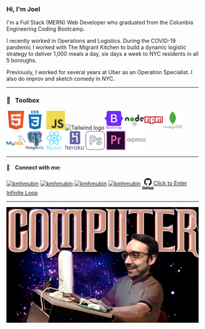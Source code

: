 ### Hi, I'm Joel

I'm a Full Stack (MERN) Web Developer who graduated from the Columbia Engineering Coding Bootcamp. 

I recently worked in Operations and Logistics. During the COVID-19 pandemic I worked with The Migrant Kitchen to build a dynamic logistic strategy to deliver 1,000 meals a day, six days a week to NYC residents in all 5 boroughs.   

Previously, I worked for several years at Uber as an Operation Specialist. I also do improv and sketch comedy in NYC. 

- - -
<h3>🧰 &ensp;Toolbox</h3>

<img src="https://github.com/devicons/devicon/raw/master/icons/html5/html5-original.svg" alt="HTML logo" width="50" height="50" /><img src="https://github.com/devicons/devicon/raw/master/icons/css3/css3-plain-wordmark.svg" alt="CSS logo" width="50" height="50" />
<img src="https://raw.githubusercontent.com/devicons/devicon/c7d326b6009e60442abc35fa45706d6f30ee4c8e/icons/javascript/javascript-original.svg" alt="JavaScript logo" width="50" height="50" /><img src="https://camo.githubusercontent.com/eab4e3fe8ddae86bac8e286b490019fa69a2f57daf01ffeb38d24b2bb32d7e1c/68747470733a2f2f63646e2e776f726c64766563746f726c6f676f2e636f6d2f6c6f676f732f7461696c77696e646373732e737667" alt="Tailwind logo" width="50" height="50" /><img src="https://raw.githubusercontent.com/devicons/devicon/c7d326b6009e60442abc35fa45706d6f30ee4c8e/icons/bootstrap/bootstrap-plain-wordmark.svg" alt="Bootstrap logo" width="50" height="50" /> <img src="https://raw.githubusercontent.com/devicons/devicon/c7d326b6009e60442abc35fa45706d6f30ee4c8e/icons/nodejs/nodejs-original-wordmark.svg" alt="NodeJS logo" width="50" height="50" /><img src="https://raw.githubusercontent.com/devicons/devicon/c7d326b6009e60442abc35fa45706d6f30ee4c8e/icons/npm/npm-original-wordmark.svg" alt="NPM logo" width="50" height="50" /><img src="https://raw.githubusercontent.com/devicons/devicon/c7d326b6009e60442abc35fa45706d6f30ee4c8e/icons/mongodb/mongodb-plain-wordmark.svg" alt="MongoDB logo" width="50" height="50" /><img src="https://raw.githubusercontent.com/devicons/devicon/c7d326b6009e60442abc35fa45706d6f30ee4c8e/icons/mysql/mysql-original-wordmark.svg" alt="MySQL logo" width="50" height="50" /><img src="https://raw.githubusercontent.com/devicons/devicon/c7d326b6009e60442abc35fa45706d6f30ee4c8e/icons/postgresql/postgresql-original-wordmark.svg" alt="PostgreSQL logo" width="50" height="50" /><img src="https://raw.githubusercontent.com/devicons/devicon/c7d326b6009e60442abc35fa45706d6f30ee4c8e/icons/react/react-original-wordmark.svg" alt="React logo" width="50" height="50" />
<img src="https://raw.githubusercontent.com/devicons/devicon/c7d326b6009e60442abc35fa45706d6f30ee4c8e/icons/heroku/heroku-plain-wordmark.svg" alt="Heroku logo" width="50" height="50" /> 
<img src="https://raw.githubusercontent.com/devicons/devicon/c7d326b6009e60442abc35fa45706d6f30ee4c8e/icons/photoshop/photoshop-line.svg" alt="Photoshop logo" width="50" height="50" />
<img src="https://raw.githubusercontent.com/devicons/devicon/c7d326b6009e60442abc35fa45706d6f30ee4c8e/icons/premierepro/premierepro-original.svg" alt="Premiere logo" width="50" height="50" />
<img src="https://raw.githubusercontent.com/devicons/devicon/c7d326b6009e60442abc35fa45706d6f30ee4c8e/icons/express/express-original-wordmark.svg" alt="Express logo" width="50" height="50" />
- - -  
<h4 align="left">🤝 &ensp; Connect with me:</h4>  
<p align="left">
<a href="https://www.linkedin.com/in/joel-straley-559aab97/" target="blank"><img align="center" src="https://github.com/kmhmubin/kmhmubin/blob/master/assets/linkedin.svg" alt="kmhmubin" height="30" width="30" /></a>
 <a href="https://twitter.com/joelstraley" target="blank"><img align="center" src="https://github.com/kmhmubin/kmhmubin/blob/master/assets/twitter.svg" alt="kmhmubin" height="30" width="30" /></a> 
<a href="facebook.com/joelStraley" target="blank"><img align="center" src="https://github.com/kmhmubin/kmhmubin/blob/master/assets/facebook.svg" alt="kmhmubin" height="30" width="30" /></a>  
<a href="https://www.instagram.com/joelstraleyunofficial/" target="blank"><img align="center" src="https://github.com/kmhmubin/kmhmubin/blob/master/assets/instagram.svg" alt="kmhmubin" height="30" width="30" /></a>  
<a href="https://github.com/Joelstraley/" target="blank"><img align="center" src="https://raw.githubusercontent.com/devicons/devicon/c7d326b6009e60442abc35fa45706d6f30ee4c8e/icons/github/github-original-wordmark.svg" alt="kmhmubin" height="30" width="30" />Click to Enter Infinite Loop</a>  
</p> 

- - -
![alt text](https://github.com/Joelstraley/joelstraley/blob/main/assets/joel-with-a-computer.jpg?raw=true)


<!-- Connect with me -->  
 

<!--
**Joelstraley/joelstraley** is a ✨ _special_ ✨ repository because its `README.md` (this file) appears on your GitHub profile.

Here are some ideas to get you started:

- 🔭 I’m currently working on ...
- 🌱 I’m currently learning ...
- 👯 I’m looking to collaborate on ...
- 🤔 I’m looking for help with ...
- 💬 Ask me about ...
- 📫 How to reach me: ...
- 😄 Pronouns: ...
- ⚡ Fun fact: ...
-->
